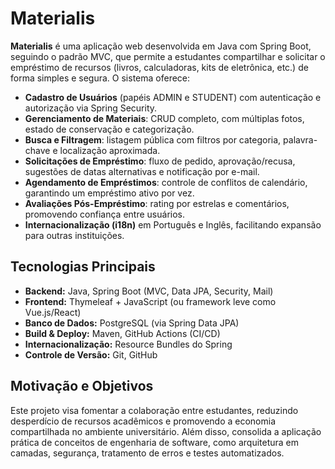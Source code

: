 # Materialis
**Materialis** é uma aplicação web desenvolvida em Java com Spring Boot, seguindo o padrão MVC, que permite a estudantes compartilhar e solicitar o empréstimo de recursos (livros, calculadoras, kits de eletrônica, etc.) de forma simples e segura. O sistema oferece:

* **Cadastro de Usuários** (papéis ADMIN e STUDENT) com autenticação e autorização via Spring Security.
* **Gerenciamento de Materiais**: CRUD completo, com múltiplas fotos, estado de conservação e categorização.
* **Busca e Filtragem**: listagem pública com filtros por categoria, palavra-chave e localização aproximada.
* **Solicitações de Empréstimo**: fluxo de pedido, aprovação/recusa, sugestões de datas alternativas e notificação por e-mail.
* **Agendamento de Empréstimos**: controle de conflitos de calendário, garantindo um empréstimo ativo por vez.
* **Avaliações Pós-Empréstimo**: rating por estrelas e comentários, promovendo confiança entre usuários.
* **Internacionalização (i18n)** em Português e Inglês, facilitando expansão para outras instituições.

## Tecnologias Principais

* **Backend:** Java, Spring Boot (MVC, Data JPA, Security, Mail)
* **Frontend:** Thymeleaf + JavaScript (ou framework leve como Vue.js/React)
* **Banco de Dados:** PostgreSQL (via Spring Data JPA)
* **Build & Deploy:** Maven, GitHub Actions (CI/CD)
* **Internacionalização:** Resource Bundles do Spring
* **Controle de Versão:** Git, GitHub

## Motivação e Objetivos
Este projeto visa fomentar a colaboração entre estudantes, reduzindo desperdício de recursos acadêmicos e promovendo a economia compartilhada no ambiente universitário. Além disso, consolida a aplicação prática de conceitos de engenharia de software, como arquitetura em camadas, segurança, tratamento de erros e testes automatizados.
